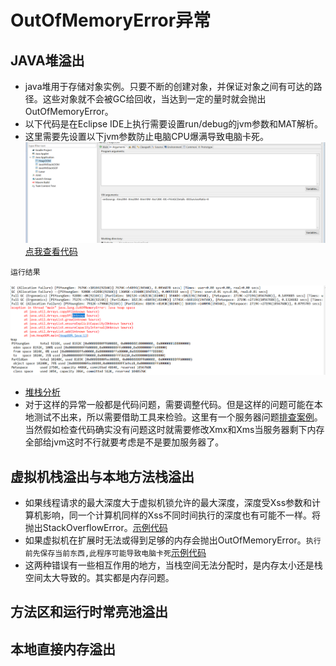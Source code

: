 # OutOfMemoryError异常

## JAVA堆溢出

   - java堆用于存储对象实例。只要不断的创建对象，并保证对象之间有可达的路径。这些对象就不会被GC给回收，当达到一定的量时就会抛出OutOfMemoryError。
   - 以下代码是在Eclipse IDE上执行需要设置run/debug的jvm参数和MAT解析。
   - 这里需要先设置以下jvm参数防止电脑CPU爆满导致电脑卡死。
   ![](../../phone/j.png)
   [点我查看代码](../../java/src/jvm/HeapOOM.java)
   
    运行结果
   ![](../../phone/c.jpg)
   - [堆栈分析](堆栈分析.md)
   - 对于这样的异常一般都是代码问题，需要调整代码。但是这样的问题可能在本地测试不出来，所以需要借助工具来检验。这里有一个服务器问题[排查案例](JVMOutOfMemorySolve.md)。当然假如检查代码确实没有问题这时就需要修改Xmx和Xms当服务器剩下内存全部给jvm这时不行就要考虑是不是要加服务器了。   

## 虚拟机栈溢出与本地方法栈溢出

   - 如果线程请求的最大深度大于虚拟机锁允许的最大深度，深度受Xss参数和计算机影响，同一个计算机同样的Xss不同时间执行的深度也有可能不一样。将抛出StackOverflowError。[示例代码](../../jvm/src/jvm/VMStackError.java)
   - 如果虚拟机在扩展时无法或得到足够的内存会抛出OutOfMemoryError。`执行前先保存当前东西,此程序可能导致电脑卡死`[示例代码](../../jvm/src/jvm/VirtualMemory.java)
   - 这两种错误有一些相互作用的地方，当栈空间无法分配时，是内存太小还是栈空间太大导致的。其实都是内存问题。
   
## 方法区和运行时常亮池溢出


## 本地直接内存溢出